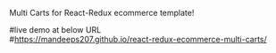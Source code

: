 Multi Carts for React-Redux ecommerce template!

#live demo at below URL <br />
#https://mandeeps207.github.io/react-redux-ecommerce-multi-carts/
